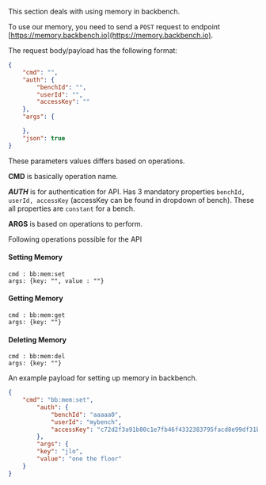 This section deals with using memory in backbench.

To use our memory, you need to send a `POST` request to endpoint [https://memory.backbench.io](https://memory.backbench.io).

The request body/payload has the following format:


```json
{
	"cmd": "",
	"auth": {
		"benchId": "",
		"userId": "",
		"accessKey": ""
	},
	"args": {

	},
	"json": true
}

```

These parameters values differs based on operations. 

**CMD** is basically operation name.

***AUTH*** is for authentication for API. Has 3 mandatory properties `benchId, userId, accessKey` (accessKey can be found in dropdown of bench). These all properties are `constant` for a bench.  

**ARGS** is based on operations to perform.

Following operations possible for the API

#### Setting Memory

```
cmd : bb:mem:set 
args: {key: "", value : ""}
```

#### Getting Memory

```
cmd : bb:mem:get
args: {key: ""}
```

#### Deleting Memory

```
cmd : bb:mem:del
args: {key: ""}
```

An example payload for setting up memory in backbench.

```json
{
	"cmd": "bb:mem:set",
    	"auth": {
        	"benchId": "aaaaa0",
        	"userId": "mybench",
        	"accessKey": "c72d2f3a91b80c1e7fb46f4332383795facd8e99df31b689513c2fa11a699adb"
    	},
    	"args": {
		"key": "jlo",
		"value": "one the floor"
	}
}
```
